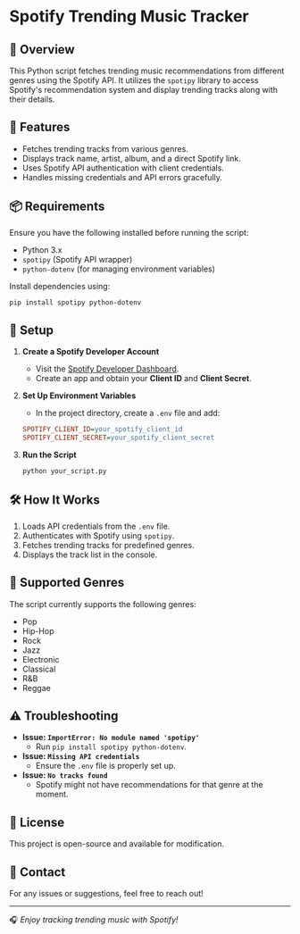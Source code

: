 # Spotify Trending Music Tracker

## 📌 Overview
This Python script fetches trending music recommendations from different genres using the Spotify API. It utilizes the `spotipy` library to access Spotify's recommendation system and display trending tracks along with their details.

## 🚀 Features
- Fetches trending tracks from various genres.
- Displays track name, artist, album, and a direct Spotify link.
- Uses Spotify API authentication with client credentials.
- Handles missing credentials and API errors gracefully.

## 📦 Requirements
Ensure you have the following installed before running the script:
- Python 3.x
- `spotipy` (Spotify API wrapper)
- `python-dotenv` (for managing environment variables)

Install dependencies using:
```bash
pip install spotipy python-dotenv
```

## 🔧 Setup
1. **Create a Spotify Developer Account**
   - Visit the [Spotify Developer Dashboard](https://developer.spotify.com/dashboard/applications).
   - Create an app and obtain your **Client ID** and **Client Secret**.

2. **Set Up Environment Variables**
   - In the project directory, create a `.env` file and add:
   ```ini
   SPOTIFY_CLIENT_ID=your_spotify_client_id
   SPOTIFY_CLIENT_SECRET=your_spotify_client_secret
   ```

3. **Run the Script**
   ```bash
   python your_script.py
   ```

## 🛠 How It Works
1. Loads API credentials from the `.env` file.
2. Authenticates with Spotify using `spotipy`.
3. Fetches trending tracks for predefined genres.
4. Displays the track list in the console.

## 🎵 Supported Genres
The script currently supports the following genres:
- Pop
- Hip-Hop
- Rock
- Jazz
- Electronic
- Classical
- R&B
- Reggae

## ⚠️ Troubleshooting
- **Issue: `ImportError: No module named 'spotipy'`**
  - Run `pip install spotipy python-dotenv`.
- **Issue: `Missing API credentials`**
  - Ensure the `.env` file is properly set up.
- **Issue: `No tracks found`**
  - Spotify might not have recommendations for that genre at the moment.

## 📜 License
This project is open-source and available for modification.

## 📩 Contact
For any issues or suggestions, feel free to reach out!

---
🎧 *Enjoy tracking trending music with Spotify!*

